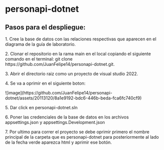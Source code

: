 # personapi-dotnet
<h2>Pasos para el despliegue:</h2>
  <p> 1. Cree la base de datos con las relaciones respectivas que aparecen en el diagrama de la guía de laboratorio.</p>
  <p> 2. Clonar el repositorio en la rama main en el local copiando el siguiente comando en el terminal: git clone https://github.com/JuanFelipe14/personapi-dotnet.git. </p>
  <p> 3. Abrir el directorio raiz como un proyecto de visual studio 2022. </p>
  <p> 4. Se va a oprimir en el siguiente boton:</p>
  ![image](https://github.com/JuanFelipe14/personapi-dotnet/assets/20113120/8a1e9192-bdc6-446b-beda-fca6fc740cf9)

  <p> 5. Dar click en personapi-dotnet.sln</p>
  <p> 6. Poner las credenciales de la base de datos en los archivos appsettings.json y appsettings.Development.json</p>
  <p> 7. Por ultimo para correr el proyecto se debe oprimir primero el nombre principal de la carpeta que es personapi-dotnet para posteriormente al lado de la fecha verde aparezca html y aprimir ese botón.</p>
